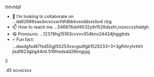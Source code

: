 thhrhbjf
- 💞️ I’m looking to collaborate on ...da62666sasdxcvcxxcfdfdbbbvssddsxcbvd cbg 
- 📫 How to reach me ...546876dsf4532yth1526dssfn,mzxccxzhddgh
- 😄 Pronouns: ...12378hg15163cvvvv354bnv24424jhggjhds
- ⚡ Fun fact: ...dasdgfsd87fsd55gjl55253vxcgsdfgb1525233+3+3gfhhryhrttrh
jlsdf623gbg44ml.516fredsdd26hngyjg
<!ffffsdsss
werewlop/werewlop is a ✨ special ✨ repository because its `READMEvbbv.md` (thadsdicxs file) ap25pears on your GitHub profile.sf
You can click the Preview link to take a look at your ch456nges.cxvhnhn
--->2
.45
xcvxcvcx
